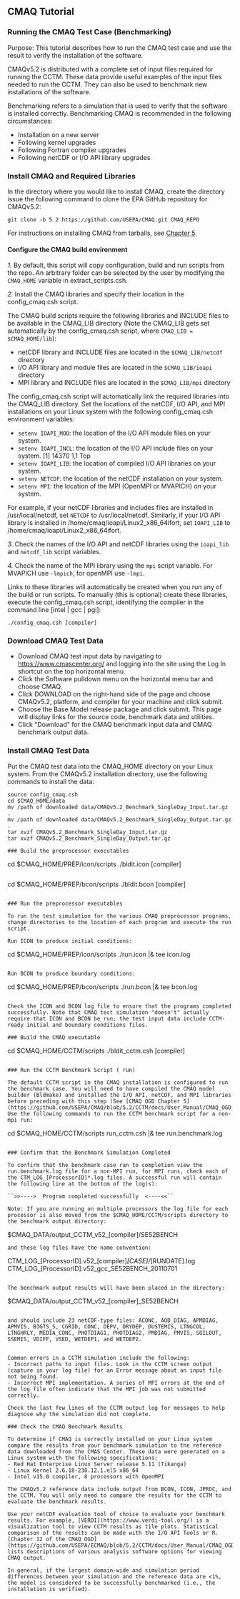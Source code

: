 ## CMAQ Tutorial ##
### Running the CMAQ Test Case (Benchmarking) ###
Purpose: This tutorial describes how to run the CMAQ test case and use the result to verify the installation of the software.

CMAQv5.2 is distributed with a complete set of input files required for running the CCTM. These data provide useful examples of the input files needed to run the CCTM. They can also be used to benchmark new installations of the software.

Benchmarking refers to a simulation that is used to verify that the software is installed correctly.  Benchmarking CMAQ is recommended in the following circumstances:
- Installation on a new server     
- Following kernel upgrades
- Following Fortran compiler upgrades
- Following netCDF or I/O API library upgrades

### Install CMAQ and Required Libraries

In the directory where you would like to install CMAQ, create the directory issue the following command to clone the EPA GitHub repository for CMAQv5.2:

```
git clone -b 5.2 https://github.com/USEPA/CMAQ.git CMAQ_REPO
```

For instructions on installing CMAQ from tarballs, see [Chapter 5](CMAQ_OGD_ch05_sys_req.md).

#### Configure the CMAQ build environment

*1.* By default, this script will copy configuration, build and run scripts from the repo. An arbitrary folder can be selected by the user by modifying the `CMAQ_HOME` variable in extract_scripts.csh.

*2.* Install the CMAQ libraries and specify their location in the config_cmaq.csh script.

The CMAQ build scripts require the following libraries and INCLUDE files to be available in the CMAQ_LIB directory (Note the CMAQ_LIB gets set automatically by the config_cmaq.csh script, where `CMAQ_LIB = $CMAQ_HOME/lib`):

- netCDF library and INCLUDE files are located in the `$CMAQ_LIB/netcdf` directory
- I/O API library and module files are located in the `$CMAQ_LIB/ioapi` directory
- MPI library and INCLUDE files are located in the `$CMAQ_LIB/mpi` directory

The config_cmaq.csh script will automatically link the required libraries into the CMAQ_LIB directory. Set the locations of the netCDF, I/O API, and MPI installations on your Linux system with the following config_cmaq.csh environment variables:

- `setenv IOAPI_MOD`: the location of the I/O API module files on your system.
- `setenv IOAPI_INCL`: the location of the I/O API include files on your system.
[1] 14370                                                                              1,1           Top
- `setenv IOAPI_LIB`: the location of compiled I/O API libraries on your system.       
- `setenv NETCDF`: the location of the netCDF installation on your system.
- `setenv MPI`: the location of the MPI (OpenMPI or MVAPICH) on your system.

For example, if your netCDF libraries and includes files are installed in /usr/local/netcdf, set `NETCDF` to /usr/local/netcdf. Similarly, if your I/O API library is installed in /home/cmaq/ioapi/Linux2_x86_64ifort, set `IOAPI_LIB` to /home/cmaq/ioapi/Linux2_x86_64ifort.

*3.* Check the names of the I/O API and netCDF libraries using the `ioapi_lib` and `netcdf_lib` script variables.

*4.* Check the name of the MPI library using the `mpi` script variable. For MVAPICH use `-lmpich`; for openMPI use `-lmpi`.

Links to these libraries will automatically be created when you run any of the build or run scripts. To manually (this is optional) create these libraries, execute the config_cmaq.csh script, identifying the compiler in the command line [intel | gcc | pgi]:

```
./config_cmaq.csh [compiler]
```


### Download CMAQ Test Data

- Download CMAQ test input data by navigating to https://www.cmascenter.org/ and logging into the site using the Log In shortcut on the top horizontal menu.
- Click the Software pulldown menu on the horizontal menu bar and choose CMAQ.
- Click DOWNLOAD on the right-hand side of the page and choose CMAQv5.2, platform, and compiler for your machine and click submit.
- Choose the Base Model release package and click submit. This page will display links for the source code, benchmark data and utilities.
- Click "Download" for the CMAQ benchmark input data and CMAQ benchmark output data.


### Install CMAQ Test Data

Put the CMAQ test data into the CMAQ_HOME directory on your Linux system. From the CMAQv5.2 installation directory, use the following commands to install the data:

```
source config_cmaq.csh
cd $CMAQ_HOME/data
mv /path of downloaded data/CMAQv5.2_Benchmark_SingleDay_Input.tar.gz .
mv /path of downloaded data/CMAQv5.2_Benchmark_SingleDay_Output.tar.gz .
tar xvzf CMAQv5.2_Benchmark_SingleDay_Input.tar.gz
tar xvzf CMAQv5.2_Benchmark_SingleDay_Output.tar.gz

### Build the preprocessor executables

```
cd $CMAQ_HOME/PREP/icon/scripts
./bldit.icon [compiler]
```

```
cd $CMAQ_HOME/PREP/bcon/scripts
./bldit.bcon [compiler]
```

### Run the preprocessor executables

To run the test simulation for the various CMAQ preprocessor programs, change directories to the location of each program and execute the run script.

Run ICON to produce initial conditions:

```
cd $CMAQ_HOME/PREP/icon/scripts
./run.icon |& tee icon.log
```

Run BCON to produce boundary conditions:

```
cd $CMAQ_HOME/PREP/bcon/scripts
./run.bcon |& tee bcon.log
```

Check the ICON and BCON log file to ensure that the programs completed successfully. Note that CMAQ test simulation "doesn't" actually require that ICON and BCON be run; the test input data include CCTM-ready initial and boundary conditions files.

### Build the CMAQ executable

```
cd $CMAQ_HOME/CCTM/scripts
./bldit_cctm.csh [compiler]
```

### Run the CCTM Benchmark Script ( run)

The default CCTM script in the CMAQ installation is configured to run the benchmark case. You will need to have compiled the CMAQ model builder (Bldmake) and installed the I/O API, netCDF, and MPI libraries before preceding with this step (See [CMAQ OGD Chapter 5](https://github.com/USEPA/CMAQ/blob/5.2/CCTM/docs/User_Manual/CMAQ_OGD_ch05_sys_req.md)).  Use the following commands to run the CCTM benchmark script for a non-mpi run:

```
cd $CMAQ_HOME/CCTM/scripts
run_cctm.csh |& tee run.benchmark.log
```

### Confirm that the Benchmark Simulation Completed

To confirm that the benchmark case ran to completion view the run.benchmark.log file for a non-MPI run, for MPI runs, check each of the CTM_LOG_[ProcessorID]*.log files. A successful run will contain the following line at the bottom of the log(s):

``>>---->  Program completed successfully  <----<<``

Note: If you are running on multiple processors the log file for each processor is also moved from the $CMAQ_HOME/CCTM/scripts directory to the benchmark output directory: 

```
$CMAQ_DATA/output_CCTM_v52_[compiler]/SE52BENCH 
```
and these log files have the name convention: 

```
CTM_LOG_[ProcessorID].v52_[compiler]_[CASE]/_[RUNDATE].log
CTM_LOG_[ProcessorID].v52_gcc_SE52BENCH_20110701
```

The benchmark output results will have been placed in the directory: 

```
$CMAQ_DATA/output_CCTM_v52_[compiler]_SE52BENCH 
```

and should include 23 netCDF-type files: ACONC, AOD_DIAG, APMDIAG, APMVIS, B3GTS_S, CGRID, CONC, DEPV, DRYDEP, DUSTEMIS, LTNGCOL, LTNGHRLY, MEDIA_CONC, PHOTDIAG1, PHOTDIAG2, PMDIAG, PMVIS, SOILOUT, SSEMIS, VDIFF, VSED, WETDEP1, and WETDEP2.


Common errors in a CCTM simulation include the following:
- Incorrect paths to input files. Look in the CCTM screen output (capture in your log file) for an Error message about an input file not being found.  
- Incorrect MPI implementation. A series of MPI errors at the end of the log file often indicate that the MPI job was not submitted correctly.   

Check the last few lines of the CCTM output log for messages to help diagnose why the simulation did not complete.

### Check the CMAQ Benchmark Results

To determine if CMAQ is correctly installed on your Linux system compare the results from your benchmark simulation to the reference data downloaded from the CMAS Center. These data were generated on a Linux system with the following specifications:
- Red Hat Enterprise Linux Server release 5.11 (Tikanga)
- Linux Kernel 2.6.18-238.12.1.el5 x86_64
- Intel v15.0 compiler, 8 processors with OpenMPI

The CMAQv5.2 reference data include output from BCON, ICON, JPROC, and the CCTM. You will only need to compare the results for the CCTM to evaluate the benchmark results.

Use your netCDF evaluation tool of choice to evaluate your benchmark results. For example, [VERDI](https://www.verdi-tool.org/) is a visualization tool to view CCTM results as tile plots. Statistical comparison of the results can be made with the I/O API Tools or R. [Chapter 12 of the CMAQ OGD](https://github.com/USEPA/ECMAQ/blob/5.2/CCTM/docs/User_Manual/CMAQ_OGD_ch12_analysis_tools.md) lists descriptions of various analysis software options for viewing CMAQ output.

In general, if the largest domain-wide and simulation period differences between your simulation and the reference data are <1%, the model is considered to be successfully benchmarked (i.e., the installation is verified).
